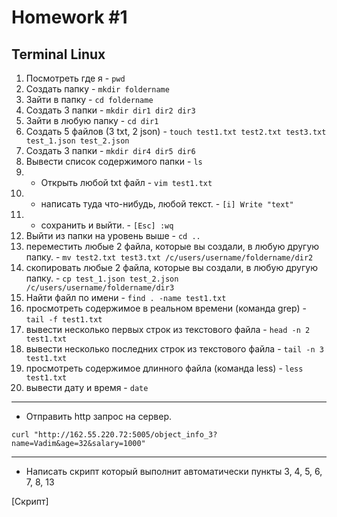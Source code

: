 # Homework #1

## Terminal Linux

1) Посмотреть где я  - `pwd`
2) Создать папку  - `mkdir foldername`
3) Зайти в папку -  `cd foldername`
4) Создать 3 папки - `mkdir dir1 dir2 dir3`
5) Зайти в любую папку - `cd dir1`
6) Создать 5 файлов (3 txt, 2 json) - `touch test1.txt test2.txt test3.txt test_1.json test_2.json`
7) Создать 3 папки - `mkdir dir4 dir5 dir6`
8) Вывести список содержимого папки - `ls`
9)  - Открыть любой txt файл -  `vim test1.txt`
10) - написать туда что-нибудь, любой текст. -  `[i] Write "text"` 
11) - сохранить и выйти. - `[Esc] :wq`
12) Выйти из папки на уровень выше - `cd ..`
13) переместить любые 2 файла, которые вы создали, в любую другую папку. - `mv test2.txt test3.txt /c/users/username/foldername/dir2`
14) скопировать любые 2 файла, которые вы создали, в любую другую папку. - `cp test_1.json test_2.json /c/users/username/foldername/dir3`
15) Найти файл по имени - `find . -name test1.txt`
16) просмотреть содержимое в реальном времени (команда grep) - `tail -f test1.txt`
17) вывести несколько первых строк из текстового файла - `head -n 2 test1.txt`
18) вывести несколько последних строк из текстового файла - `tail -n 3 test1.txt`
19) просмотреть содержимое длинного файла (команда less) -  `less test1.txt` 
20) вывести дату и время - `date`
***
- Отправить http запрос на сервер.

`curl "http://162.55.220.72:5005/object_info_3?name=Vadim&age=32&salary=1000"`
***
- Написать скрипт который выполнит автоматически пункты 3, 4, 5, 6, 7, 8, 13 

[Скрипт]

